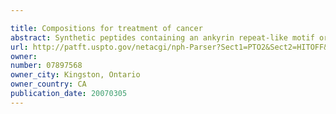 ```yaml
---

title: Compositions for treatment of cancer
abstract: Synthetic peptides containing an ankyrin repeat-like motif or portion thereof and mimetics thereof which interact with synuclein-gamma (SNCG) and reduce SNCG-mediated resistance of SNCG-expressing cancer cells to treatment with anticancer drugs or inhibit tumorigenesis and cancer cell proliferation are provided. Compositions containing these peptides, portions thereof or mimetics thereof are also provided. Methods for use of these peptides or portions thereof, compositions, and mimetics thereof in potentiating efficacy of anticancer drugs, in particular microtubule inhibitors and hormonal cancer therapies, and in treating cancer are also provided.
url: http://patft.uspto.gov/netacgi/nph-Parser?Sect1=PTO2&Sect2=HITOFF&p=1&u=%2Fnetahtml%2FPTO%2Fsearch-adv.htm&r=1&f=G&l=50&d=PALL&S1=07897568&OS=07897568&RS=07897568
owner: 
number: 07897568
owner_city: Kingston, Ontario
owner_country: CA
publication_date: 20070305
---
```

